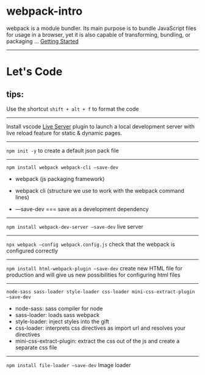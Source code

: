 # webpack-intro

webpack is a module bundler. Its main purpose is to bundle JavaScript files for usage in a browser, yet it is also capable of transforming, bundling, or packaging ...
[Getting Started](https://webpack.js.org/)

---

# Let's Code

## tips:

Use the shortcut `shift + alt + f` to format the code

---
Install vscode [Live Server](https://marketplace.visualstudio.com/items?itemName=ritwickdey.LiveServer) plugin to launch a local development server with live reload feature for static & dynamic pages.

---
`npm init -y`
to create a default json pack file

---
`npm install webpack webpack-cli —save-dev`
- webpack (js packaging framework)

- webpack cli (structure we use to work with the webpack command lines)

- —save-dev === save as a development dependency

---
`npm install webpack-dev-server —save-dev`
live server

---
`npx webpack —config webpack.config.js`
check that the webpack is configured correctly

---
`npm install html-webpack-plugin —save-dev`
create new HTML file for production and will give us new possibilities for configuring html files

---
`node-sass sass-loader style-loader css-loader mini-css-extract-plugin —save-dev`
- node-sass: sass compiler for node
- sass-loader: loads sass webpack
- style-loader: inject styles into the gift
- css-loader: interprets css directives as import url and resolves your directives
- mini-css-extract-plugin: extract the css out of the js and create a separate css file

---
`npm install file-loader —save-dev`
Image loader
